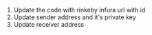1. Update the code with rinkeby infura url with id
2. Update sender address and it's private key
3. Update receiver address